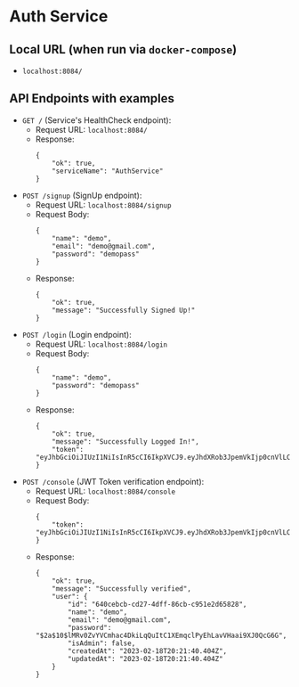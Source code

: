 # Auth Service

## Local URL (when run via `docker-compose`)
- `localhost:8084/`

## API Endpoints with examples
- `GET /` (Service's HealthCheck endpoint):
    - Request URL: `localhost:8084/`
    - Response:
        ```
        {
            "ok": true,
            "serviceName": "AuthService"
        }
        ```
- `POST /signup` (SignUp endpoint):
    - Request URL: `localhost:8084/signup`
    - Request Body:
        ```
        {
            "name": "demo",
            "email": "demo@gmail.com",
            "password": "demopass"
        }
        ```
    - Response:
        ```
        {
            "ok": true,
            "message": "Successfully Signed Up!"
        }
        ```
- `POST /login` (Login endpoint):
    - Request URL: `localhost:8084/login`
    - Request Body:
        ```
        {
            "name": "demo",
            "password": "demopass"
        }
        ```
    - Response:
        ```
        {
            "ok": true,
            "message": "Successfully Logged In!",
            "token": "eyJhbGciOiJIUzI1NiIsInR5cCI6IkpXVCJ9.eyJhdXRob3JpemVkIjp0cnVlLCJleHAiOjE2NzY3NTUzNTksInVzZXJfaWQiOiI2NDBjZWJjYi1jZDI3LTRkZmYtODZjYi1jOTUxZTJkNjU4MjgifQ.hvw5wA0nn7ZjUWkMxwp4d8NTrKy3fQSLD7_kPvz_9Vk"
        }
        ```
- `POST /console` (JWT Token verification endpoint):
    - Request URL: `localhost:8084/console`
    - Request Body:
        ```
        {
            "token": "eyJhbGciOiJIUzI1NiIsInR5cCI6IkpXVCJ9.eyJhdXRob3JpemVkIjp0cnVlLCJleHAiOjE2NzY3NTUzNTksInVzZXJfaWQiOiI2NDBjZWJjYi1jZDI3LTRkZmYtODZjYi1jOTUxZTJkNjU4MjgifQ.hvw5wA0nn7ZjUWkMxwp4d8NTrKy3fQSLD7_kPvz_9Vk"
        }
        ```
    - Response:
        ```
        {
            "ok": true,
            "message": "Successfully verified",
            "user": {
                "id": "640cebcb-cd27-4dff-86cb-c951e2d65828",
                "name": "demo",
                "email": "demo@gmail.com",
                "password": "$2a$10$lMRv0ZvYVCmhac4DkiLqQuItC1XEmqclPyEhLavVHaai9XJ0QcG6G",
                "isAdmin": false,
                "createdAt": "2023-02-18T20:21:40.404Z",
                "updatedAt": "2023-02-18T20:21:40.404Z"
            }
        }
        ```
